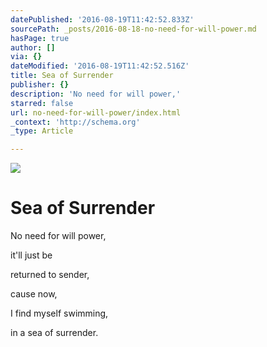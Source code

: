 ```yaml
---
datePublished: '2016-08-19T11:42:52.833Z'
sourcePath: _posts/2016-08-18-no-need-for-will-power.md
hasPage: true
author: []
via: {}
dateModified: '2016-08-19T11:42:52.516Z'
title: Sea of Surrender
publisher: {}
description: 'No need for will power,'
starred: false
url: no-need-for-will-power/index.html
_context: 'http://schema.org'
_type: Article

---
```

![](https://imgflo.herokuapp.com/graph/vahj1ThiexotieMo/be8cc4c3b96290e9af8af1667203dc9e/croprotate.jpg?cropheight=3022&cropwidth=2013&degrees=0&input=https%3A%2F%2Fthe-grid-user-content.s3-us-west-2.amazonaws.com%2Fb0683a57-3a42-48ec-8ff4-2c788cd58d07.jpg&x=0&y=0)

# Sea of Surrender

No need for will power,

it'll just be

returned to sender,

cause now,

I find myself swimming,

in a sea of surrender.
